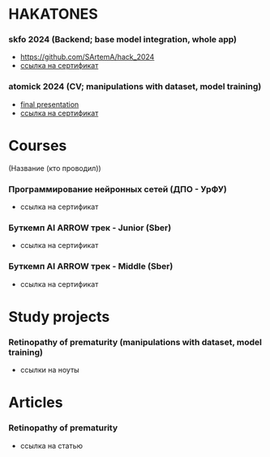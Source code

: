 # HAKATONES
<!-- (тип задачи; что делал) -->

### skfo 2024 (Backend; base model integration, whole app)
- https://github.com/SArtemA/hack_2024
- [ссылка на сертификат](https://github.com/SArtemA/for_resume/blob/main/skfo_2024.pdf)
### atomick 2024 (CV; manipulations with dataset, model training)
- [final presentation](https://docs.google.com/presentation/d/1-NTaia7MFb5pJkFgTn0XUrblAdl7VTQ-fyiH5x10V2k/edit?usp=sharing)
- [ссылка на сертификат](https://github.com/SArtemA/for_resume/blob/main/Certificate_2024-06-27_06_25_46.366Z.pdf)

# Courses
(Название (кто проводил))
### Программирование нейронных сетей (ДПО - УрФУ)
- ссылка на сертификат
### Буткемп AI ARROW трек - Junior (Sber)
- ссылка на сертификат
### Буткемп AI ARROW трек - Middle (Sber)
- ссылка на сертификат

# Study projects
### Retinopathy of prematurity (manipulations with dataset, model training)
- ссылки на ноуты


# Articles
### Retinopathy of prematurity
- ссылка на статью
